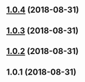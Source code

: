 <a name="1.0.4"></a>
## [1.0.4](https://github.com/n7best/webp-binary/compare/v1.0.3...v1.0.4) (2018-08-31)



<a name="1.0.3"></a>
## [1.0.3](https://github.com/n7best/webp-binary/compare/v1.0.2...v1.0.3) (2018-08-31)



<a name="1.0.2"></a>
## [1.0.2](https://github.com/n7best/webp-binary/compare/v1.0.1...v1.0.2) (2018-08-31)



<a name="1.0.1"></a>
## 1.0.1 (2018-08-31)




